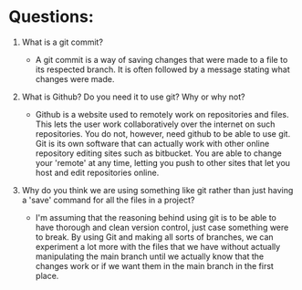 # Questions:  

1. What is a git commit?  

    * A git commit is a way of saving changes that were made to a file to its respected branch. It is often followed
     by a message stating what changes were made.  

2. What is Github? Do you need it to use git? Why or why not?  

     * Github is a website used to remotely work on repositories and files. This lets the user work collaboratively over
     the internet on such repositories. You do not, however, need github to be able to use git. Git is its own software
     that can actually work with other online repository editing sites such as bitbucket. You are able to change your
     'remote' at any time, letting you push to other sites that let you host and edit repositories online.  

3. Why do you think we are using something like git rather than just having a 'save' command for all the files in a
   project?  

    * I'm assuming that the reasoning behind using git is to be able to have thorough and clean version control, just
     case something were to break. By using Git and making all sorts of branches, we can experiment a lot more with
     the files that we have without actually manipulating the main branch until we actually know that the changes work
     or if we want them in the main branch in the first place.
